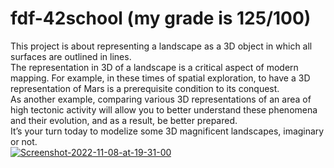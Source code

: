 # fdf-42school (my grade is 125/100)
This project is about representing a landscape as a 3D object in which all surfaces are outlined in lines.<br>
The representation in 3D of a landscape is a critical aspect of modern mapping. For
example, in these times of spatial exploration, to have a 3D representation of Mars is a
prerequisite condition to its conquest.<br>
As another example, comparing various 3D representations of an area of high tectonic
activity will allow you to better understand these phenomena and their evolution, and as
a result, be better prepared.<br>
It’s your turn today to modelize some 3D magnificent landscapes, imaginary or not.<br>
<a href="https://ibb.co/J5cRFgV"><img src="https://i.ibb.co/D51DgTh/Screenshot-2022-11-08-at-19-31-00.png" alt="Screenshot-2022-11-08-at-19-31-00" border="0"></a>
